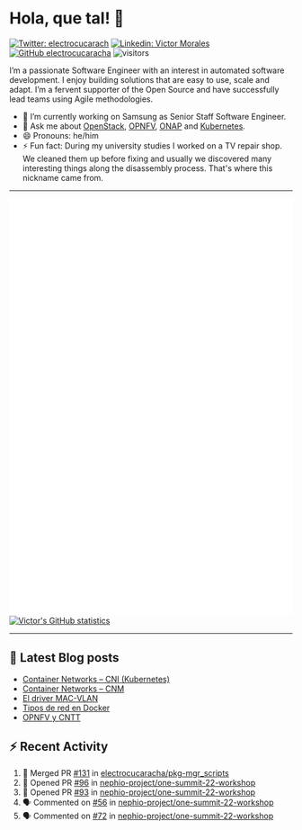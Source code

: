 # Hola, que tal! 👋

[![Twitter: electrocucarach](https://img.shields.io/twitter/follow/electrocucarach?style=social)](https://twitter.com/electrocucarach)
[![Linkedin: Victor Morales](https://img.shields.io/badge/-VictorMorales-blue?style=flat-square&logo=Linkedin&logoColor=white&link=https://www.linkedin.com/in/electrocucaracha/)](https://www.linkedin.com/in/electrocucaracha/)
[![GitHub electrocucaracha](https://img.shields.io/github/followers/electrocucaracha?label=follow&style=social)](https://github.com/electrocucaracha)
![visitors](https://visitor-badge.glitch.me/badge?page_id=electrocucaracha.electrocucaracha)

I’m a passionate Software Engineer with an interest in automated
software development. I enjoy building solutions that are easy to use,
scale and adapt. I’m a fervent supporter of the Open Source and have
successfully lead teams using Agile methodologies.

- 🔭 I’m currently working on Samsung as Senior Staff Software
Engineer.
- 💬 Ask me about [OpenStack](https://www.openstack.org/),
[OPNFV](https://www.opnfv.org/), [ONAP](https://www.onap.org/) and
[Kubernetes](https://kubernetes.io/).
- 😄 Pronouns: he/him
- ⚡ Fun fact: During my university studies I worked on a TV repair
shop. We cleaned them up before fixing and usually we discovered many
interesting things along the disassembly process. That's where this
nickname came from.

---

![Metrics](https://github.com/electrocucaracha/electrocucaracha/blob/master/github-metrics.svg)
[![Victor's GitHub statistics](https://github-readme-stats.vercel.app/api?username=electrocucaracha)](https://github.com/anuraghazra/github-readme-stats#github-stats-card)

---

## 📘 Latest Blog posts

<!-- BLOG-POST-LIST:START -->
- [Container Networks – CNI &lpar;Kubernetes&rpar;](https://electrocucaracha.com/2021/07/05/container-networks-cni/)
- [Container Networks – CNM](https://electrocucaracha.com/2020/08/28/container-network-model/)
- [El driver MAC-VLAN](https://electrocucaracha.com/2020/07/01/el-driver-mac-vlan/)
- [Tipos de red en Docker](https://electrocucaracha.com/2020/06/13/tipos-de-red-en-docker/)
- [OPNFV y CNTT](https://electrocucaracha.com/2020/05/29/opnfv-y-cntt/)
<!-- BLOG-POST-LIST:END -->

## :zap: Recent Activity

<!--START_SECTION:activity-->
1. 🎉 Merged PR [#131](https://github.com/electrocucaracha/pkg-mgr_scripts/pull/131) in [electrocucaracha/pkg-mgr_scripts](https://github.com/electrocucaracha/pkg-mgr_scripts)
2. 💪 Opened PR [#96](https://github.com/nephio-project/one-summit-22-workshop/pull/96) in [nephio-project/one-summit-22-workshop](https://github.com/nephio-project/one-summit-22-workshop)
3. 💪 Opened PR [#93](https://github.com/nephio-project/one-summit-22-workshop/pull/93) in [nephio-project/one-summit-22-workshop](https://github.com/nephio-project/one-summit-22-workshop)
4. 🗣 Commented on [#56](https://github.com/nephio-project/one-summit-22-workshop/issues/56) in [nephio-project/one-summit-22-workshop](https://github.com/nephio-project/one-summit-22-workshop)
5. 🗣 Commented on [#72](https://github.com/nephio-project/one-summit-22-workshop/issues/72) in [nephio-project/one-summit-22-workshop](https://github.com/nephio-project/one-summit-22-workshop)
<!--END_SECTION:activity-->
